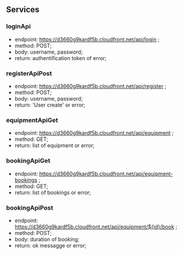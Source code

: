 ## Services

### loginApi
- endpoint: https://d3660g9kardf5b.cloudfront.net/api/login ;
- method: POST;
- body: username, password;
- return: authentification token of error;

### registerApiPost
- endpoint: https://d3660g9kardf5b.cloudfront.net/api/register ;
- method: POST;
- body: username, password;
- return: 'User create' or error;

### equipmentApiGet
- endpoint: https://d3660g9kardf5b.cloudfront.net/api/equipment ;
- method: GET;
- return: list of equipment or error;

### bookingApiGet
- endpoint: https://d3660g9kardf5b.cloudfront.net/api/equipment-bookings ;
- method: GET;
- return: list of bookings or error;

### bookingApiPost 
- endpoint: https://d3660g9kardf5b.cloudfront.net/api/equipment/${id}/book ;
- method: POST;
- body: duration of booking;
- return: ok messagge or error;